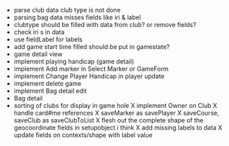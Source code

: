 - parse club data club type is not done
- parsing bag data misses fields like iri & label
- clubtype should be filled with data from club? or remove fields? 
- check iri s in data
- use fieldLabel for labels
- add game start time filled should be put in gamestate?  
- game detail view
- implement playing handicap (game detail)
- implement Add marker in Select Marker or GameForm
- implement Change Player Handicap in player update
- implement delete game
- implement Bag detail edit
- Bag detail
- sorting of clubs for display in game hole
X implement Owner on Club
X handle card#me references
X saveMarker as savePlayer
X saveCourse, saveClub as saveClubToList
X flesh out the complete shape of the geocoordinate fields in setupobject i think
X add missing labels to data
X update fields on contexts/shape with  label value
